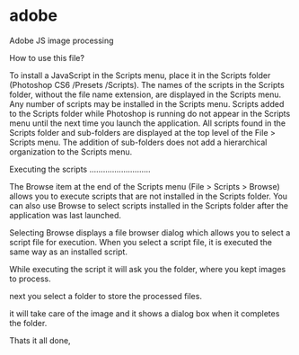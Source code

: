 # adobe
Adobe JS image processing 

How to use this file?

To install a JavaScript in the Scripts menu, place it in the Scripts folder (Photoshop CS6 /Presets /Scripts).
The names of the scripts in the Scripts folder, without the file name extension, are displayed in the Scripts
menu. Any number of scripts may be installed in the Scripts menu.
Scripts added to the Scripts folder while Photoshop is running do not appear in the Scripts menu until the
next time you launch the application.
All scripts found in the Scripts folder and sub-folders are displayed at the top level of the File > Scripts
menu. The addition of sub-folders does not add a hierarchical organization to the Scripts menu.

Executing the scripts
...........................

The Browse item at the end of the Scripts menu (File > Scripts > Browse) allows you to execute scripts
that are not installed in the Scripts folder. You can also use Browse to select scripts installed in the Scripts
folder after the application was last launched.

Selecting Browse displays a file browser dialog which allows you to select a script file for execution. When you select a script file, it is executed the same way as an installed script.

While executing the script it will ask you the folder, where you kept images to process.

next you select a folder to store the processed files.

it will take care of the image and it shows a dialog box when it completes the folder.

Thats it all done,





